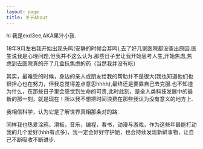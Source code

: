 ```yaml
---
layout: page
title: 关于About
---
```




hi 我是exd3ee,AKA果汁小孩.

18年9月左右我开始出现头鸣(安静的时候会耳鸣),去了好几家医院都没查出原因.医生说我是心理问题,但我并不这么认为.那些日子里让我开始思考人生,开始焦虑,焦虑到去医院真的开了几盒抗焦虑的药（当然我并没有吃）

其实，最难受的时候，身边的亲人或朋友给我的帮助并不是很大(我也知道他们也很担心也在努力，但我总觉得差点意思hhhh),最终还是要靠自己去克服.也不知道为什么，在那些日子里会感觉到生命的可贵,此时此刻，是全人类科技发展中的最新的那一刻，就是现在！所以我不想把时间浪费在那些我认为没有意义的地方上.

我相信科学，认为它是了解世界真相那条对的路.

同样我也热爱涂鸦，滑板，音乐，编程，看书，动漫与游戏，作为这些年最能打动我的几个爱好(hhh有点多)，我一定会好好守护她，也会持续发现新鲜事物，让自己不断吸收不断进步.




<!--=S

 You love Minimalism, and you also love writing, Type is designed for you. Type focus on showing your content in a clean and simple way, focus on images, typography, and white space.


This is the base Jekyll theme. You can find out more info about customizing your Jekyll theme, as well as basic Jekyll usage documentation at [jekyllrb.com](http://jekyllrb.com/)

 Lorem ipsum dolor sit amet, vix ut case porro facilisis, alia possit neglegentur vis te. Has cu eirmod abhorreant, vel civibus efficiantur cu. Eu summo elitr vix, iusto putant maluisset per ut, ne etiam vivendum adipisci vel. Vis omnis tempor accusam ei, justo perpetua liberavisse cu qui. Saperet aliquando adipiscing ius ne, ne facer euripidis est. Pro mundi nostrum suavitate et.

-->
